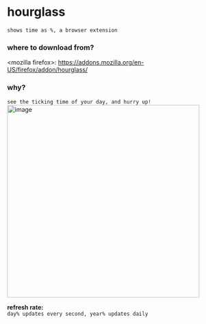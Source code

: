 # hourglass
```shows time as %, a browser extension``` <br>

### where to download from?
\<mozilla firefox\>: https://addons.mozilla.org/en-US/firefox/addon/hourglass/

### why?
```see the ticking time of your day, and hurry up!``` <br>
<img width="449" alt="image" src="https://github.com/user-attachments/assets/10cb4e54-e744-4a38-bd75-8bd977e44940" />

<b>refresh rate:</b><br>
```day% updates every second, year% updates daily```
